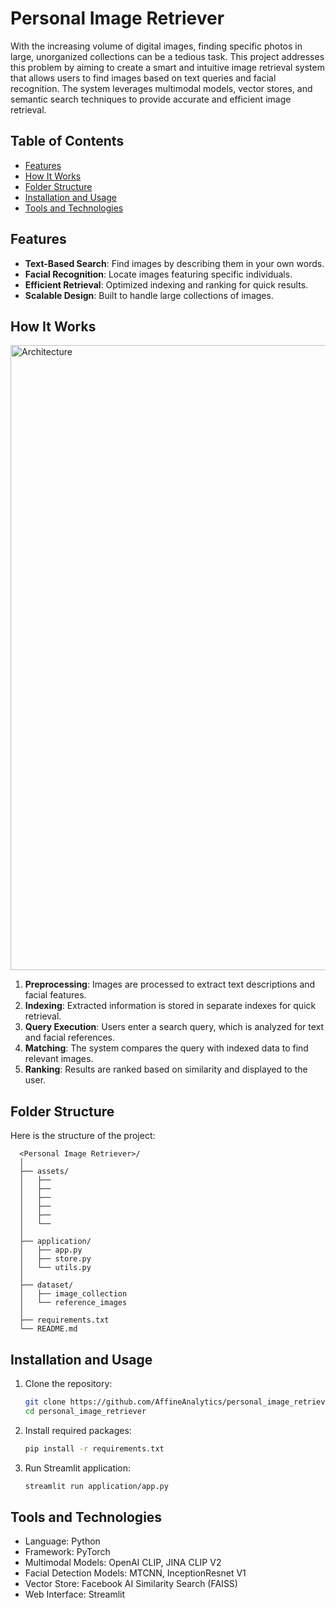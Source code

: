 # Personal Image Retriever

With the increasing volume of digital images, finding specific photos in large, unorganized collections can be a tedious task. This project addresses this problem by aiming to create a smart and intuitive image retrieval system that allows users to find images based on text queries and facial recognition. The system leverages multimodal models, vector stores, and semantic search techniques to provide accurate and efficient image retrieval.

## Table of Contents
- [Features](#features)
- [How It Works](#how-it-works)
- [Folder Structure](#folder-structure)
- [Installation and Usage](#installation-and-usage)
- [Tools and Technologies](#tools-and-technologies)

## Features
- **Text-Based Search**: Find images by describing them in your own words.
- **Facial Recognition**: Locate images featuring specific individuals.
- **Efficient Retrieval**: Optimized indexing and ranking for quick results.
- **Scalable Design**: Built to handle large collections of images.

## How It Works

<img width="1000" alt="Architecture" src="https://github.com/user-attachments/assets/0f2946de-4393-4dbb-b441-d92d6e2f2213" />


1. **Preprocessing**: Images are processed to extract text descriptions and facial features.
2. **Indexing**: Extracted information is stored in separate indexes for quick retrieval.
3. **Query Execution**: Users enter a search query, which is analyzed for text and facial references.
4. **Matching**: The system compares the query with indexed data to find relevant images.
5. **Ranking**: Results are ranked based on similarity and displayed to the user.

## Folder Structure
Here is the structure of the project:

```plaintext
  <Personal Image Retriever>/
  │
  ├── assets/
  │   ├── 
  │   ├── 
  │   ├── 
  │   ├── 
  │   ├── 
  │   └── 
  │ 
  ├── application/   
  │   ├── app.py
  │   ├── store.py
  │   └── utils.py
  │ 
  ├── dataset/  
  │   ├── image_collection
  │   └── reference_images
  │ 
  ├── requirements.txt
  └── README.md
```
## Installation and Usage
1. Clone the repository:
   ```bash
   git clone https://github.com/AffineAnalytics/personal_image_retriever.git
   cd personal_image_retriever
   ```
2. Install required packages:
   ```bash
   pip install -r requirements.txt
   ```
3. Run Streamlit application:
   ```bash
   streamlit run application/app.py
   ```
## Tools and Technologies
* Language: Python
* Framework: PyTorch
* Multimodal Models: OpenAI CLIP, JINA CLIP V2
* Facial Detection Models: MTCNN, InceptionResnet V1
* Vector Store: Facebook AI Similarity Search (FAISS)
* Web Interface: Streamlit

